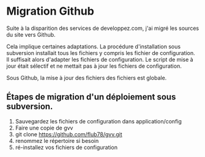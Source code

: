 # Migration Github

Suite à la disparition des services de developpez.com, j'ai migré les sources du site vers Github.

Cela implique certaines adaptations. La procédure d'installation sous subversion installait tous les fichiers y compris les fichier de configuration. Il suffisait alors d'adapter les fichiers de configuration. Le script de mise à jour était sélectif et ne mettait pas à jour les fichiers de configuration.

Sous Github, la mise à jour des fichiers des fichiers est globale.

## Étapes de migration d'un déploiement sous subversion.

1. Sauvegardez les fichiers de configuration dans application/config
2. Faire une copie de gvv
3. git clone https://github.com/flub78/gvv.git
4. renommez le répertoire si besoin
5. ré-installez vos fichiers de configuration


